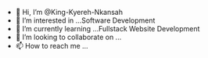 - 👋 Hi, I’m @King-Kyereh-Nkansah
- 👀 I’m interested in ...Software Development
- 🌱 I’m currently learning ...Fullstack Website Development
- 💞️ I’m looking to collaborate on ...
- 📫 How to reach me ...

<!---
King-Kyereh-Nkansah/King-Kyereh-Nkansah is a ✨ special ✨ repository because its `README.md` (this file) appears on your GitHub profile.
You can click the Preview link to take a look at your changes.
--->
